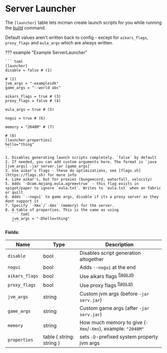 # Server Launcher

The `[launcher]` table lets mcman create launch scripts for you while running the [build](../../commands/build.md) command.

Default values aren't written back to config - except for `aikars_flags`, `proxy_flags` and `eula_args` which are always written.

??? example "Example ServerLauncher"

    ``` toml
    [launcher]
    disable = false # (1)

    # (2)
    jvm_args = "-exampleidk"
    game_args = "--world abc"

    aikars_flags = true # (3)
    proxy_flags = false # (4)

    eula_args = true # (5)

    nogui = true # (6)

    memory = "2048M" # (7)

    # (8)
    [launcher.properties]
    hello="thing"
    ```

    1. Disables generating launch scripts completely. `false` by default
    2. If needed, you can add custom arguments here. The format is `java [jvm_args] -jar server.jar [game_args]`
    3. Use aikar's flags - these do optimizations, see [flags.sh](https://flags.sh) for more info
    4. Like aikar's, but for proxies (bungeecord, waterfall, velocity)
    5. Adds `-Dcom.mojang.eula.agree=true` - this flag exists in spigot/paper to ignore `eula.txt`. Writes to `eula.txt` when on fabric or quilt
    6. Adds `--nogui` to game args, disable if its a proxy server as they dont support it
    7. Specify `-Xmx`/`-Xms` (memory) for the server.
    8. A table of properties. This is the same as using
       ``` toml
       jvm_args = "-Dhello=thing"
       ```

**Fields:**

| Name | Type | Description |
| --- | --- | --- |
| `disable` | bool | Disables script generation altogether |
| `nogui` | bool | Adds `--nogui` at the end |
| `aikars_flags` | bool | Use aikars flags <sup>[flags.sh](https://flags.sh)</sup> |
| `proxy_flags` | bool | Use proxy flags <sup>[flags.sh](https://flags.sh)</sup> |
| `jvm_args` | string | Custom jvm args (before `-jar serv.jar`) |
| `game_args` | string | Custom game args (after `-jar serv.jar`) |
| `memory` | string | How much memory to give (`-Xmx`/`-Xms`), example: `"2048M"` |
| `properties` | table { string: string } | sets `-D`-prefixed system property jvm args |
